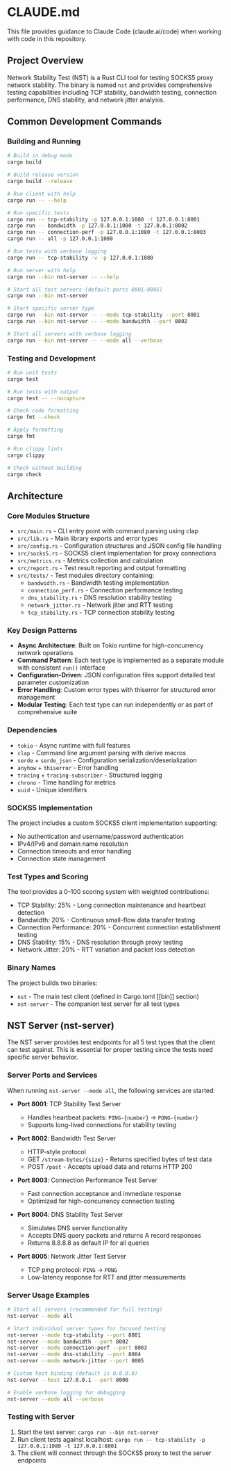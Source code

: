# CLAUDE.md

This file provides guidance to Claude Code (claude.ai/code) when working with code in this repository.

## Project Overview

Network Stability Test (NST) is a Rust CLI tool for testing SOCKS5 proxy network stability. The binary is named `nst` and provides comprehensive testing capabilities including TCP stability, bandwidth testing, connection performance, DNS stability, and network jitter analysis.

## Common Development Commands

### Building and Running
```bash
# Build in debug mode
cargo build

# Build release version
cargo build --release

# Run client with help
cargo run -- --help

# Run specific tests
cargo run -- tcp-stability -p 127.0.0.1:1080 -t 127.0.0.1:8001
cargo run -- bandwidth -p 127.0.0.1:1080 -t 127.0.0.1:8002
cargo run -- connection-perf -p 127.0.0.1:1080 -t 127.0.0.1:8003
cargo run -- all -p 127.0.0.1:1080

# Run tests with verbose logging
cargo run -- tcp-stability -v -p 127.0.0.1:1080

# Run server with help
cargo run --bin nst-server -- --help

# Start all test servers (default ports 8001-8005)
cargo run --bin nst-server

# Start specific server type
cargo run --bin nst-server -- --mode tcp-stability --port 8001
cargo run --bin nst-server -- --mode bandwidth --port 8002

# Start all servers with verbose logging
cargo run --bin nst-server -- --mode all --verbose
```

### Testing and Development
```bash
# Run unit tests
cargo test

# Run tests with output
cargo test -- --nocapture

# Check code formatting
cargo fmt --check

# Apply formatting
cargo fmt

# Run clippy lints
cargo clippy

# Check without building
cargo check
```

## Architecture

### Core Modules Structure
- `src/main.rs` - CLI entry point with command parsing using clap
- `src/lib.rs` - Main library exports and error types
- `src/config.rs` - Configuration structures and JSON config file handling
- `src/socks5.rs` - SOCKS5 client implementation for proxy connections
- `src/metrics.rs` - Metrics collection and calculation
- `src/report.rs` - Test result reporting and output formatting
- `src/tests/` - Test modules directory containing:
  - `bandwidth.rs` - Bandwidth testing implementation
  - `connection_perf.rs` - Connection performance testing
  - `dns_stability.rs` - DNS resolution stability testing
  - `network_jitter.rs` - Network jitter and RTT testing
  - `tcp_stability.rs` - TCP connection stability testing

### Key Design Patterns
- **Async Architecture**: Built on Tokio runtime for high-concurrency network operations
- **Command Pattern**: Each test type is implemented as a separate module with consistent `run()` interface
- **Configuration-Driven**: JSON configuration files support detailed test parameter customization
- **Error Handling**: Custom error types with thiserror for structured error management
- **Modular Testing**: Each test type can run independently or as part of comprehensive suite

### Dependencies
- `tokio` - Async runtime with full features
- `clap` - Command line argument parsing with derive macros
- `serde` + `serde_json` - Configuration serialization/deserialization
- `anyhow` + `thiserror` - Error handling
- `tracing` + `tracing-subscriber` - Structured logging
- `chrono` - Time handling for metrics
- `uuid` - Unique identifiers

### SOCKS5 Implementation
The project includes a custom SOCKS5 client implementation supporting:
- No authentication and username/password authentication
- IPv4/IPv6 and domain name resolution
- Connection timeouts and error handling
- Connection state management

### Test Types and Scoring
The tool provides a 0-100 scoring system with weighted contributions:
- TCP Stability: 25% - Long connection maintenance and heartbeat detection
- Bandwidth: 20% - Continuous small-flow data transfer testing
- Connection Performance: 20% - Concurrent connection establishment testing
- DNS Stability: 15% - DNS resolution through proxy testing
- Network Jitter: 20% - RTT variation and packet loss detection

### Binary Names
The project builds two binaries:
- `nst` - The main test client (defined in Cargo.toml [[bin]] section)
- `nst-server` - The companion test server for all test types

## NST Server (nst-server)

The NST server provides test endpoints for all 5 test types that the client can test against. This is essential for proper testing since the tests need specific server behavior.

### Server Ports and Services
When running `nst-server --mode all`, the following services are started:

- **Port 8001**: TCP Stability Test Server
  - Handles heartbeat packets: `PING-{number}` → `PONG-{number}`
  - Supports long-lived connections for stability testing

- **Port 8002**: Bandwidth Test Server  
  - HTTP-style protocol
  - GET `/stream-bytes/{size}` - Returns specified bytes of test data
  - POST `/post` - Accepts upload data and returns HTTP 200

- **Port 8003**: Connection Performance Test Server
  - Fast connection acceptance and immediate response
  - Optimized for high-concurrency connection testing

- **Port 8004**: DNS Stability Test Server
  - Simulates DNS server functionality  
  - Accepts DNS query packets and returns A record responses
  - Returns 8.8.8.8 as default IP for all queries

- **Port 8005**: Network Jitter Test Server
  - TCP ping protocol: `PING` → `PONG`
  - Low-latency response for RTT and jitter measurements

### Server Usage Examples
```bash
# Start all servers (recommended for full testing)
nst-server --mode all

# Start individual server types for focused testing
nst-server --mode tcp-stability --port 8001
nst-server --mode bandwidth --port 8002  
nst-server --mode connection-perf --port 8003
nst-server --mode dns-stability --port 8004
nst-server --mode network-jitter --port 8005

# Custom host binding (default is 0.0.0.0)
nst-server --host 127.0.0.1 --port 8000

# Enable verbose logging for debugging
nst-server --mode all --verbose
```

### Testing with Server
1. Start the test server: `cargo run --bin nst-server`
2. Run client tests against localhost: `cargo run -- tcp-stability -p 127.0.0.1:1080 -t 127.0.0.1:8001`
3. The client will connect through the SOCKS5 proxy to test the server endpoints